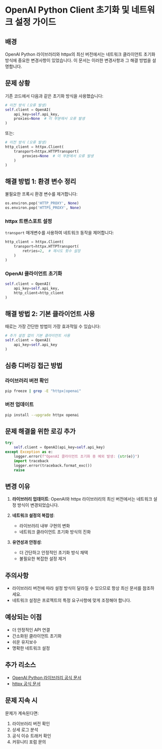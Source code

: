 # OpenAI Python Client 초기화 및 네트워크 설정 가이드

## 배경

OpenAI Python 라이브러리와 httpx의 최신 버전에서는 네트워크 클라이언트 초기화 방식에 중요한 변경사항이 있었습니다. 이 문서는 이러한 변경사항과 그 해결 방법을 설명합니다.

## 문제 상황

기존 코드에서 다음과 같은 초기화 방식을 사용했습니다:

```python
# 이전 방식 (오류 발생)
self.client = OpenAI(
    api_key=self.api_key,
    proxies=None  # 이 부분에서 오류 발생
)
```

또는:

```python
# 이전 방식 (오류 발생)
http_client = httpx.Client(
    transport=httpx.HTTPTransport(
        proxies=None  # 이 부분에서 오류 발생
    )
)
```

## 해결 방법 1: 환경 변수 정리

불필요한 프록시 환경 변수를 제거합니다:

```python
os.environ.pop('HTTP_PROXY', None)
os.environ.pop('HTTPS_PROXY', None)
```

### httpx 트랜스포트 설정

`transport` 매개변수를 사용하여 네트워크 동작을 제어합니다:

```python
http_client = httpx.Client(
    transport=httpx.HTTPTransport(
        retries=2,  # 재시도 횟수 설정
    )
)
```

### OpenAI 클라이언트 초기화

```python
self.client = OpenAI(
    api_key=self.api_key,
    http_client=http_client
)
```

## 해결 방법 2: 기본 클라이언트 사용

때로는 가장 간단한 방법이 가장 효과적일 수 있습니다:

```python
# 추가 설정 없이 기본 클라이언트 사용
self.client = OpenAI(
    api_key=self.api_key
)
```

## 심층 디버깅 접근 방법

### 라이브러리 버전 확인

```bash
pip freeze | grep -E "httpx|openai"
```

### 버전 업데이트

```bash
pip install --upgrade httpx openai
```

## 문제 해결을 위한 로깅 추가

```python
try:
    self.client = OpenAI(api_key=self.api_key)
except Exception as e:
    logger.error(f"OpenAI 클라이언트 초기화 중 예외 발생: {str(e)}")
    import traceback
    logger.error(traceback.format_exc())
    raise
```

## 변경 이유

1. **라이브러리 업데이트**: OpenAI와 httpx 라이브러리의 최신 버전에서는 네트워크 설정 방식이 변경되었습니다.

2. **네트워크 설정의 복잡성**:

   - 라이브러리 내부 구현의 변화
   - 네트워크 클라이언트 초기화 방식의 진화

3. **유연성과 안정성**:
   - 더 간단하고 안정적인 초기화 방식 채택
   - 불필요한 복잡한 설정 제거

## 주의사항

- 라이브러리 버전에 따라 설정 방식이 달라질 수 있으므로 항상 최신 문서를 참조하세요.
- 네트워크 설정은 프로젝트의 특정 요구사항에 맞게 조정해야 합니다.

## 예상되는 이점

- 더 안정적인 API 연결
- 간소화된 클라이언트 초기화
- 쉬운 유지보수
- 명확한 네트워크 설정

## 추가 리소스

- [OpenAI Python 라이브러리 공식 문서](https://github.com/openai/openai-python)
- [httpx 공식 문서](https://www.python-httpx.org/)

## 문제 지속 시

문제가 계속된다면:

1. 라이브러리 버전 확인
2. 상세 로그 분석
3. 공식 이슈 트래커 확인
4. 커뮤니티 포럼 문의

